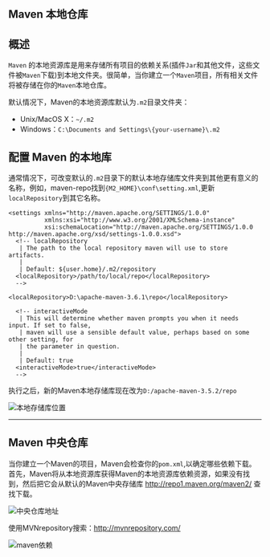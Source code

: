 ## **Maven 本地仓库**
## **概述**
`Maven` 的本地资源库是用来存储所有项目的依赖关系(插件`Jar`和其他文件，这些文件被`Maven`下载)到本地文件夹。很简单，当你建立一个`Maven`项目，所有相关文件将被存储在你的`Maven`本地仓库。

默认情况下，Maven的本地资源库默认为`.m2`目录文件夹：

- Unix/MacOS X：`~/.m2`
- Windows：`C:\Documents and Settings\{your-username}\.m2`

## **配置 Maven 的本地库**
通常情况下，可改变默认的`.m2`目录下的默认本地存储库文件夹到其他更有意义的名称，例如，maven-repo找到`{M2_HOME}\conf\setting.xml`,更新`localRepository`到其它名称。

```
<settings xmlns="http://maven.apache.org/SETTINGS/1.0.0"
          xmlns:xsi="http://www.w3.org/2001/XMLSchema-instance"
          xsi:schemaLocation="http://maven.apache.org/SETTINGS/1.0.0 http://maven.apache.org/xsd/settings-1.0.0.xsd">
  <!-- localRepository
   | The path to the local repository maven will use to store artifacts.
   |
   | Default: ${user.home}/.m2/repository
  <localRepository>/path/to/local/repo</localRepository>
  -->
  
<localRepository>D:\apache-maven-3.6.1\repo</localRepository>
  
  <!-- interactiveMode
   | This will determine whether maven prompts you when it needs input. If set to false,
   | maven will use a sensible default value, perhaps based on some other setting, for
   | the parameter in question.
   |
   | Default: true
  <interactiveMode>true</interactiveMode>
  -->
  ```
  执行之后，新的Maven本地存储库现在改为`D:/apache-maven-3.5.2/repo`
  
  ![本地存储库位置](https://note.youdao.com/yws/public/resource/6746b00449dca15808460205b79fc09b/xmlnote/F11B03543E284A3CA836C25C469FA0CC/1921)
  

---
  
## **Maven 中央仓库**

当你建立一个Maven的项目，Maven会检查你的`pom.xml`,以确定哪些依赖下载。首先，Maven将从本地资源库获得Maven的本地资源库依赖资源，如果没有找到，然后把它会从默认的Maven中央存储库 http://repo1.maven.org/maven2/ 查找下载。

![中央仓库地址](https://note.youdao.com/yws/public/resource/6746b00449dca15808460205b79fc09b/xmlnote/39BA93A84C3343018A6438C02B09B1DE/1941)

使用MVNrepository搜索：http://mvnrepository.com/

![maven依赖](https://note.youdao.com/yws/public/resource/6746b00449dca15808460205b79fc09b/xmlnote/A86CAF33F4784C45A9D74FB933815423/1947)

